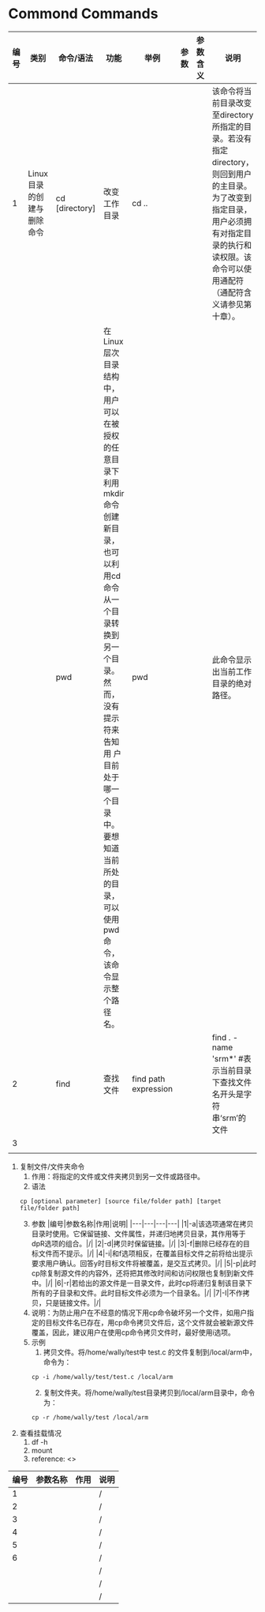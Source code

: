 # Commond Commands

|编号|类别|命令/语法|功能|举例|参数|参数含义|说明|
|---|---|---|---|---|---|---|---|
|1|Linux目录的创建与删除命令|cd [directory]|改变工作目录|cd ..|||该命令将当前目录改变至directory所指定的目录。若没有指定directory， 则回到用户的主目录。为了改变到指定目录，用户必须拥有对指定目录的执行和读权限。该命令可以使用通配符（通配符含义请参见第十章）。|
|||pwd|在Linux层次目录结构中，用户可以在被授权的任意目录下利用mkdir命令创建新目录，也可以利用cd命令从一个目录转换到另一个目录。然而，没有提示符来告知用 户目前处于哪一个目录中。要想知道当前所处的目录，可以使用pwd命令，该命令显示整个路径名。|pwd|||此命令显示出当前工作目录的绝对路径。|
|2||find|查找文件|find path expression|||find . -name 'srm*' #表示当前目录下查找文件名开头是字符串‘srm’的文件|
|3||||||||
|||||||||

1. 复制文件/文件夹命令
   1. 作用：将指定的文件或文件夹拷贝到另一文件或路径中。
   2. 语法
   ```shell
   cp [optional parameter] [source file/folder path] [target file/folder path]
   ```
   3. 参数
    |编号|参数名称|作用|说明|
    |---|---|---|---|
    |1|-a|该选项通常在拷贝目录时使用。它保留链接、文件属性，并递归地拷贝目录，其作用等于dpR选项的组合。|/|
    |2|-d|拷贝时保留链接。|/|
    |3|-f|删除已经存在的目标文件而不提示。|/|
    |4|-i|和f选项相反，在覆盖目标文件之前将给出提示要求用户确认。回答y时目标文件将被覆盖，是交互式拷贝。|/|
    |5|-p|此时cp除复制源文件的内容外，还将把其修改时间和访问权限也复制到新文件中。|/|
    |6|-r|若给出的源文件是一目录文件，此时cp将递归复制该目录下所有的子目录和文件。此时目标文件必须为一个目录名。|/|
    |7|-l|不作拷贝，只是链接文件。|/|
   4. 说明：为防止用户在不经意的情况下用cp命令破坏另一个文件，如用户指定的目标文件名已存在，用cp命令拷贝文件后，这个文件就会被新源文件覆盖，因此，建议用户在使用cp命令拷贝文件时，最好使用i选项。
   5. 示例
      1. 拷贝文件。将/home/wally/test中 test.c 的文件复制到/local/arm中，命令为：
        ```shell
        cp -i /home/wally/test/test.c /local/arm
        ```
      2. 复制文件夹。将/home/wally/test目录拷贝到/local/arm目录中，命令为：
        ```shell
        cp -r /home/wally/test /local/arm
        ```
2. 查看挂载情况
   1. df -h
   2. mount
   3. reference: <>


|编号|参数名称|作用|说明|
|---|---|---|---|
|1|||/|
|2|||/|
|3|||/|
|4|||/|
|5|||/|
|6|||/|
||||/|
||||/|
||||/|